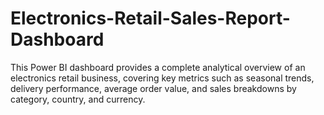 # Electronics-Retail-Sales-Report-Dashboard
This Power BI dashboard provides a complete analytical overview of an electronics retail business, covering key metrics such as seasonal trends, delivery performance, average order value, and sales breakdowns by category, country, and currency.
